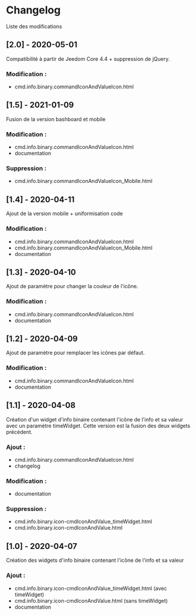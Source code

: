 # Changelog
Liste des modifications

## [2.0] - 2020-05-01
Compatibilité à partir de Jeedom Core 4.4 + suppression de jQuery.
### Modification :
- cmd.info.binary.commandIconAndValueIcon.html

## [1.5] - 2021-01-09
Fusion de la version bashboard et mobile
### Modification :
- cmd.info.binary.commandIconAndValueIcon.html
- documentation
### Suppression :
- cmd.info.binary.commandIconAndValueIcon_Mobile.html

## [1.4] - 2020-04-11
Ajout de la version mobile + uniformisation code
### Modification :
- cmd.info.binary.commandIconAndValueIcon.html
- cmd.info.binary.commandIconAndValueIcon_Mobile.html
- documentation

## [1.3] - 2020-04-10
Ajout de paramètre pour changer la couleur de l'icône.
### Modification :
- cmd.info.binary.commandIconAndValueIcon.html
- documentation

## [1.2] - 2020-04-09
Ajout de paramètre pour remplacer les icônes par défaut.
### Modification :
- cmd.info.binary.commandIconAndValueIcon.html
- documentation

## [1.1] - 2020-04-08
Création d'un widget d'info binaire contenant l'icône de l'info et sa valeur avec un paramètre timeWidget. Cette version est la fusion des deux widgets précédent.
### Ajout :
- cmd.info.binary.commandIconAndValueIcon.html
- changelog
### Modification :
- documentation
### Suppression :
- cmd.info.binary.icon-cmdIconAndValue_timeWidget.html
- cmd.info.binary.icon-cmdIconAndValue.html

## [1.0] - 2020-04-07
Création des widgets d'info binaire contenant l'icône de l'info et sa valeur
### Ajout :
- cmd.info.binary.icon-cmdIconAndValue_timeWidget.html (avec timeWidget)
- cmd.info.binary.icon-cmdIconAndValue.html (sans timeWidget)
- documentation